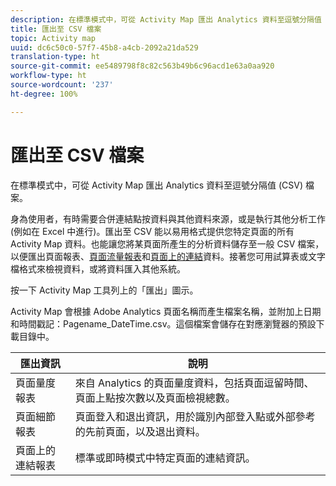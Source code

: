```yaml
---
description: 在標準模式中，可從 Activity Map 匯出 Analytics 資料至逗號分隔值 (CSV) 檔案。
title: 匯出至 CSV 檔案
topic: Activity map
uuid: dc6c50c0-57f7-45b8-a4cb-2092a21da529
translation-type: ht
source-git-commit: ee5489798f8c82c563b49b6c96acd1e63a0aa920
workflow-type: ht
source-wordcount: '237'
ht-degree: 100%

---
```



# 匯出至 CSV 檔案

在標準模式中，可從 Activity Map 匯出 Analytics 資料至逗號分隔值 (CSV) 檔案。

身為使用者，有時需要合併連結點按資料與其他資料來源，或是執行其他分析工作 (例如在 Excel 中進行)。匯出至 CSV 能以易用格式提供您特定頁面的所有 Activity Map 資料。也能讓您將某頁面所產生的分析資料儲存至一般 CSV 檔案，以便匯出頁面報表、[頁面流量報表](/help/analyze/activity-map/activitymap-page-flow.md)和[頁面上的連結](/help/analyze/activity-map/activitymap-links-report.md)資料。接著您可用試算表或文字檔格式來檢視資料，或將資料匯入其他系統。

按一下 Activity Map 工具列上的「匯出」圖示。

Activity Map 會根據 Adobe Analytics 頁面名稱而產生檔案名稱，並附加上日期和時間戳記：Pagename_DateTime.csv。這個檔案會儲存在對應瀏覽器的預設下載目錄中。

| 匯出資訊 | 說明 |
|---|---|
| 頁面量度報表 | 來自 Analytics 的頁面量度資料，包括頁面逗留時間、頁面上點按次數以及頁面檢視總數。 |
| 頁面細節報表 | 頁面登入和退出資訊，用於識別內部登入點或外部參考的先前頁面，以及退出資料。 |
| 頁面上的連結報表 | 標準或即時模式中特定頁面的連結資訊。 |
